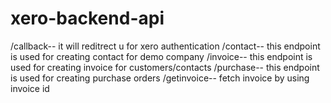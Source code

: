 # xero-backend-api
/callback-- it will reditrect u for xero authentication 
/contact-- this endpoint is used for creating contact for demo company
/invoice-- this endpoint is used for creating invoice for customers/contacts
/purchase-- this endpoint is used for creating purchase orders 
/getinvoice-- fetch invoice by using invoice id


